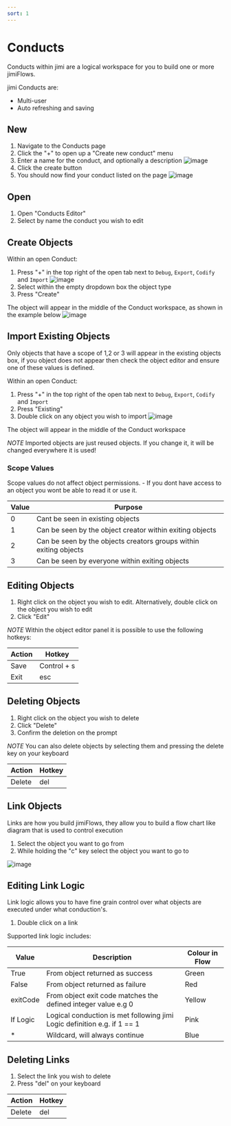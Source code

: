 ```yaml
---
sort: 1
---
```


# Conducts

Conducts within jimi are a logical workspace for you to build one or more jimiFlows.

jimi Conducts are:

* Multi-user
* Auto refreshing and saving

## New

1. Navigate to the Conducts page
2. Click the "+" to open up a "Create new conduct" menu
3. Enter a name for the conduct, and optionally a description
![image](https://user-images.githubusercontent.com/14958920/125165168-b815b200-e18d-11eb-92e0-fc49700ade02.png)
4. Click the create button
5. You should now find your conduct listed on the page
![image](https://user-images.githubusercontent.com/14958920/125165202-e09dac00-e18d-11eb-8484-4a1e7b8c61b3.png)

## Open

1. Open "Conducts Editor"
2. Select by name the conduct you wish to edit

## Create Objects

Within an open Conduct:

1. Press "+" in the top right of the open tab next to ```Debug```, ```Export```, ```Codify``` and ```Import```
![image](https://user-images.githubusercontent.com/14958920/125165241-1347a480-e18e-11eb-9a65-c9fb12c7fb61.png)
3. Select within the empty dropdown box the object type
4. Press "Create"

The object will appear in the middle of the Conduct workspace, as shown in the example below
![image](https://user-images.githubusercontent.com/14958920/125165284-45f19d00-e18e-11eb-9447-be1878f94ad8.png)

## Import Existing Objects

Only objects that have a scope of 1,2 or 3 will appear in the existing objects box, if you object does not appear then check the object editor and ensure one of these values is defined.

Within an open Conduct:

1. Press "+" in the top right of the open tab next to ```Debug```, ```Export```, ```Codify``` and ```Import```
2. Press "Existing"
3. Double click on any object you wish to import
![image](https://user-images.githubusercontent.com/14958920/125170528-5104f700-e1a7-11eb-9deb-260785e632ba.png)

The object will appear in the middle of the Conduct workspace 

*NOTE*
Imported objects are just reused objects. If you change it, it will be changed everywhere it is used!

### Scope Values

Scope values do not affect object permissions. - If you dont have access to an object you wont be able to read it or use it.

| Value | Purpose |
--- | ---
0 | Cant be seen in existing objects
1 | Can be seen by the object creator within exiting objects
2 | Can be seen by the objects creators groups within exiting objects
3 | Can be seen by everyone within exiting objects

## Editing Objects

1. Right click on the object you wish to edit. Alternatively, double click on the object you wish to edit
2. Click "Edit"

*NOTE*
Within the object editor panel it is possible to use the following hotkeys:

| Action | Hotkey |
--- | ---
Save | Control + s
Exit | esc

## Deleting Objects

1. Right click on the object you wish to delete
2. Click "Delete"
3. Confirm the deletion on the prompt

*NOTE*
You can also delete objects by selecting them and pressing the delete key on your keyboard

| Action | Hotkey |
--- | ---
Delete | del

## Link Objects

Links are how you build jimiFlows, they allow you to build a flow chart like diagram that is used to control execution

1. Select the object you want to go from
2. While holding the "c" key select the object you want to go to

![image](https://media1.giphy.com/media/DEtX0pRNkxMvBXs0tt/giphy.gif?cid=790b7611e6904791d5147cfb891ea79f9723b02df73f7d9c&rid=giphy.gif&ct=g)

## Editing Link Logic

Link logic allows you to have fine grain control over what objects are executed under what conduction's.

1. Double click on a link

Supported link logic includes:

| Value | Description | Colour in Flow
--- | --- | ---
True | From object returned as success | Green
False | From object returned as failure | Red
exitCode | From object exit code matches the defined integer value e.g 0 | Yellow
If Logic | Logical conduction is met following jimi Logic definition e.g. if 1 == 1 | Pink
\* | Wildcard, will always continue | Blue

## Deleting Links

1. Select the link you wish to delete
2. Press "del" on your keyboard

| Action | Hotkey |
--- | ---
Delete | del

